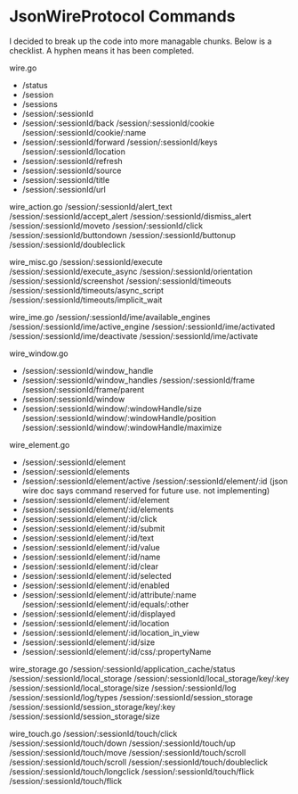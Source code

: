 # JsonWireProtocol Commands

I decided to break up the code into more managable chunks.  Below is a checklist.  A hyphen means
it has been completed.

wire.go
- /status
- /session
- /sessions
- /session/:sessionId
- /session/:sessionId/back
/session/:sessionId/cookie
/session/:sessionId/cookie/:name
- /session/:sessionId/forward
/session/:sessionId/keys
/session/:sessionId/location
- /session/:sessionId/refresh
- /session/:sessionId/source
- /session/:sessionId/title
- /session/:sessionId/url

wire_action.go
/session/:sessionId/alert_text
/session/:sessionId/accept_alert
/session/:sessionId/dismiss_alert
/session/:sessionId/moveto
/session/:sessionId/click
/session/:sessionId/buttondown
/session/:sessionId/buttonup
/session/:sessionId/doubleclick

wire_misc.go
/session/:sessionId/execute
/session/:sessionId/execute_async
/session/:sessionId/orientation
/session/:sessionId/screenshot
/session/:sessionId/timeouts
/session/:sessionId/timeouts/async_script
/session/:sessionId/timeouts/implicit_wait

wire_ime.go
/session/:sessionId/ime/available_engines
/session/:sessionId/ime/active_engine
/session/:sessionId/ime/activated
/session/:sessionId/ime/deactivate
/session/:sessionId/ime/activate

wire_window.go
- /session/:sessionId/window_handle
- /session/:sessionId/window_handles
/session/:sessionId/frame
/session/:sessionId/frame/parent
- /session/:sessionId/window
- /session/:sessionId/window/:windowHandle/size
/session/:sessionId/window/:windowHandle/position
/session/:sessionId/window/:windowHandle/maximize

wire_element.go
- /session/:sessionId/element
- /session/:sessionId/elements
- /session/:sessionId/element/active
/session/:sessionId/element/:id     (json wire doc says command reserved for future use.  not implementing)
- /session/:sessionId/element/:id/element
- /session/:sessionId/element/:id/elements
- /session/:sessionId/element/:id/click
- /session/:sessionId/element/:id/submit
- /session/:sessionId/element/:id/text
- /session/:sessionId/element/:id/value
- /session/:sessionId/element/:id/name
- /session/:sessionId/element/:id/clear
- /session/:sessionId/element/:id/selected
- /session/:sessionId/element/:id/enabled
- /session/:sessionId/element/:id/attribute/:name
/session/:sessionId/element/:id/equals/:other
- /session/:sessionId/element/:id/displayed
- /session/:sessionId/element/:id/location
- /session/:sessionId/element/:id/location_in_view
- /session/:sessionId/element/:id/size
- /session/:sessionId/element/:id/css/:propertyName


wire_storage.go
/session/:sessionId/application_cache/status
/session/:sessionId/local_storage
/session/:sessionId/local_storage/key/:key
/session/:sessionId/local_storage/size
/session/:sessionId/log
/session/:sessionId/log/types
/session/:sessionId/session_storage
/session/:sessionId/session_storage/key/:key
/session/:sessionId/session_storage/size

wire_touch.go
/session/:sessionId/touch/click
/session/:sessionId/touch/down
/session/:sessionId/touch/up
/session/:sessionId/touch/move
/session/:sessionId/touch/scroll
/session/:sessionId/touch/scroll
/session/:sessionId/touch/doubleclick
/session/:sessionId/touch/longclick
/session/:sessionId/touch/flick
/session/:sessionId/touch/flick





